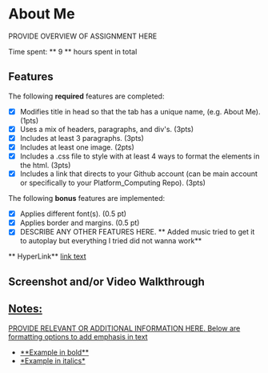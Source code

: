 # About Me

PROVIDE OVERVIEW OF ASSIGNMENT HERE

Time spent: ** 9 ** hours spent in total

## Features

The following **required** features are completed:

- [x] Modifies title in head so that the tab has a unique name, (e.g. About Me). (1pts)
- [x] Uses a mix of headers, paragraphs, and div's. (3pts)
- [x] Includes at least 3 paragraphs. (3pts)
- [X] Includes at least one image. (2pts)
- [x] Includes a .css file to style with at least 4 ways to format the elements in the html. (3pts)
- [X] Includes a link that directs to your Github account (can be main account or specifically to your Platform_Computing Repo). (3pts)

The following **bonus** features are implemented:

- [x] Applies different font(s). (0.5 pt)
- [x] Applies border and margins. (0.5 pt)
- [x] DESCRIBE ANY OTHER FEATURES HERE.
  ** Added music tried to get it to autoplay but everything I tried did not wanna work**

** HyperLink**
  <a href="https://github.com/Kingleon92/About-me">link text</a>

## Screenshot and/or Video Walkthrough

<a href="https://www.youtube.com/watch?v=zUpWCNwiPiY" title='video' width='' alt='Video' />


## Notes:
PROVIDE RELEVANT OR ADDITIONAL INFORMATION HERE. Below are formatting options to add emphasis in text
<ul>
  <li>**Example in bold**</li>
  <li>*Example in italics*</li>
</ul>
